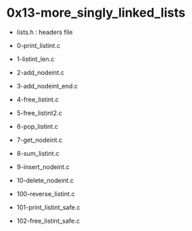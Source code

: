 # 0x13-more\_singly\_linked\_lists

* lists.h : headers file

* 0-print\_listint.c

* 1-listint\_len.c

* 2-add\_nodeint.c

* 3-add\_nodeint\_end.c

* 4-free\_listint.c

* 5-free\_listint2.c

* 6-pop\_listint.c

* 7-get\_nodeint.c

* 8-sum\_listint.c

* 9-insert\_nodeint.c

* 10-delete\_nodeint.c

* 100-reverse\_listint.c

* 101-print\_listint\_safe.c

* 102-free\_listint\_safe.c

